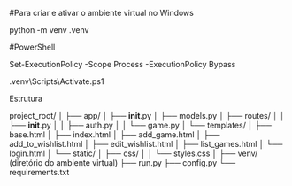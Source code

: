 #Para criar e ativar o ambiente virtual no Windows

python -m venv .venv

#PowerShell

Set-ExecutionPolicy -Scope Process -ExecutionPolicy Bypass

.venv\Scripts\Activate.ps1

Estrutura

project_root/
│
├── app/
│   ├── __init__.py
│   ├── models.py
│   ├── routes/
│   │   ├── __init__.py
│   │   ├── auth.py
│   │   └── game.py
│   └── templates/
│       ├── base.html
│       ├── index.html
│       ├── add_game.html
│       ├── add_to_wishlist.html
│       ├── edit_wishlist.html
│       ├── list_games.html
│       └── login.html
│   └── static/
│       ├── css/
│       │   └── styles.css
│
├── venv/  (diretório do ambiente virtual)
├── run.py
├── config.py
└── requirements.txt
